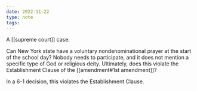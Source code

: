 ```yaml
---
date: 2022-11-22
type: note
tags:
---
```


A [[supreme court]] case.

Can New York state have a voluntary nondenominational prayer at the start of the school day? Nobody needs to participate, and it does not mention a specific type of God or religious deity. Ultimately, does this violate the Establishment Clause of the [[amendment#1st amendment]]?

In a 6-1 decision, this violates the Establishment Clause.
